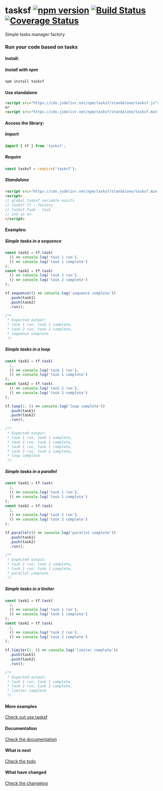 # tasksf [![npm version](https://img.shields.io/npm/v/tasksf.svg?style=flat)](https://www.npmjs.com/package/tasksf) [![Build Status](https://img.shields.io/travis/ranapat/tasksf/master.svg?style=flat)](https://travis-ci.org/ranapat/tasksf) [![Coverage Status](https://coveralls.io/repos/ranapat/tasksf/badge.svg?branch=master)](https://coveralls.io/r/ranapat/tasksf?branch=master)
Simple tasks manager factory

### Run your code based on tasks

#### Install:

##### Install with npm
```bash
npm install tasksf
```

#### Use standalone
```html
<script src="https://cdn.jsdelivr.net/npm/tasksf/standalone/tasksf.js"></script>
or
<script src="https://cdn.jsdelivr.net/npm/tasksf/standalone/tasksf.min.js"></script>
```

#### Access the library:

##### Import
```javascript
import { tf } from 'tasksf';
```

##### Require
```javascript
const tasksf = require('tasksf');
```

##### Standalone
```html
<script src="https://cdn.jsdelivr.net/npm/tasksf/standalone/tasksf.min.js"></script>
<script>
// global tasksf variable exists
// tasksf.tf - factory
// tasksf.Task - task
// and so on
</script>
```

#### Examples:

##### Simple tasks in a sequence
```javascript
const task1 = tf.task(
  () => console.log('task 1 run'),
  () => console.log('task 1 complete')
);
const task2 = tf.task(
  () => console.log('task 2 run'),
  () => console.log('task 2 complete')
);

tf.sequence(() => console.log('sequence complete'))
  .push(task1)
  .push(task2)
  .run();

/**
 * Expected output:
 * task 1 run, task 1 complete,
 * task 2 run, task 2 complete,
 * sequence complete
 */
```

##### Simple tasks in a loop
```javascript
const task1 = tf.task(
  1,
  () => console.log('task 1 run'),
  () => console.log('task 1 complete')
);
const task2 = tf.task(
  () => console.log('task 2 run'),
  () => console.log('task 2 complete')
);

tf.loop(2, () => console.log('loop complete'))
  .push(task1)
  .push(task2)
  .run();

/**
 * Expected output:
 * task 1 run, task 1 complete,
 * task 2 run, task 2 complete,
 * task 1 run, task 1 complete,
 * task 2 run, task 2 complete,
 * loop complete
 */
```

##### Simple tasks in a parallel
```javascript
const task1 = tf.task(
  2,
  () => console.log('task 1 run'),
  () => console.log('task 1 complete')
);
const task2 = tf.task(
  1,
  () => console.log('task 2 run'),
  () => console.log('task 2 complete')
);

tf.parallel(() => console.log('parallel complete'))
  .push(task1)
  .push(task2)
  .run();

/**
 * Expected output:
 * task 2 run, task 2 complete,
 * task 1 run, task 1 complete,
 * parallel complete
 */
```

##### Simple tasks in a limiter
```javascript
const task1 = tf.task(
  2,
  () => console.log('task 1 run'),
  () => console.log('task 1 complete')
);
const task2 = tf.task(
  1,
  () => console.log('task 2 run'),
  () => console.log('task 2 complete')
);

tf.limiter(1, () => console.log('limiter complete'))
  .push(task1)
  .push(task2)
  .run();

/**
 * Expected output:
 * task 1 run, task 1 complete,
 * task 2 run, task 2 complete,
 * limiter complete
 */
```

#### More examples

[Check out use.tasksf](http://github.com/ranapat/use.tasksf)

#### Documentation

[Check the documentation](http://github.com/ranapat/tasksf/blob/master/docs/docs.md)

#### What is next

[Check the todo](http://github.com/ranapat/tasksf/blob/master/TODO.md)

#### What have changed

[Check the changelog](http://github.com/ranapat/tasksf/blob/master/CHANGELOG.md)
